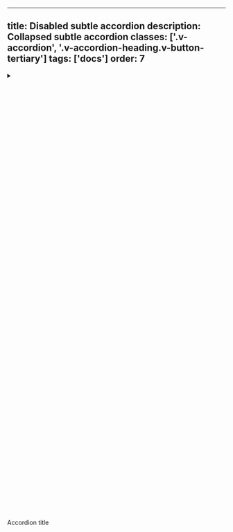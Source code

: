 <!--
 *              Copyright (c) 2025 Visa, Inc.
 *
 * Licensed under the Apache License, Version 2.0 (the "License");
 * you may not use this file except in compliance with the License.
 * You may obtain a copy of the License at
 *
 *         http://www.apache.org/licenses/LICENSE-2.0
 *
 * Unless required by applicable law or agreed to in writing, software
 * distributed under the License is distributed on an "AS IS" BASIS,
 * WITHOUT WARRANTIES OR CONDITIONS OF ANY KIND, either express or implied.
 * See the License for the specific language governing permissions and
 * limitations under the License.
 *
 -->
---
title: Disabled subtle accordion
description: Collapsed subtle accordion
classes: ['.v-accordion', '.v-accordion-heading.v-button-tertiary']
tags: ['docs']
order: 7
---

<details class="v-accordion">
  <summary class="v-button v-button-tertiary v-accordion-heading v-typography-body-2-medium"tabIndex="-1" aria-disabled="true" style="--v-button-default-background: transparent; --v-button-default-gap: 2px; --v-button-default-padding-inline: 8px">
    <svg aria-hidden="true" class="v-icon v-icon-visa v-icon-tiny v-accordion-toggle-icon v-accordion-toggle-icon-closed" focusable="false" viewbox="0 0 16 16">
      <use href="#visa-chevron-right-tiny">
      </use>
    </svg>
    <svg aria-hidden="true" class="v-icon v-icon-visa v-icon-tiny v-accordion-toggle-icon v-accordion-toggle-icon-open" focusable="false" viewbox="0 0 16 16">
      <use href="#visa-chevron-down-tiny">
      </use>
    </svg>
    Accordion title
  </summary>
  <div class="v-accordion-panel" style="--v-accordion-panel-background-color: transparent; --v-accordion-panel-border-size: 0px; --v-accordion-panel-padding-inline: 32px">
    <p>This is required text that describes the accordion section in more detail.</p>
  </div>
</details>

